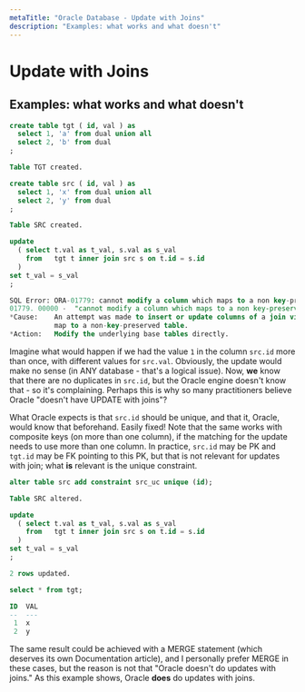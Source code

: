 ```yaml
---
metaTitle: "Oracle Database - Update with Joins"
description: "Examples: what works and what doesn't"
---
```


# Update with Joins




## Examples: what works and what doesn't


```sql
create table tgt ( id, val ) as 
  select 1, 'a' from dual union all
  select 2, 'b' from dual
;

Table TGT created.

create table src ( id, val ) as 
  select 1, 'x' from dual union all
  select 2, 'y' from dual
;

Table SRC created.

update
  ( select t.val as t_val, s.val as s_val
    from   tgt t inner join src s on t.id = s.id
  )
set t_val = s_val
;

SQL Error: ORA-01779: cannot modify a column which maps to a non key-preserved table
01779. 00000 -  "cannot modify a column which maps to a non key-preserved table"
*Cause:    An attempt was made to insert or update columns of a join view which
           map to a non-key-preserved table.
*Action:   Modify the underlying base tables directly.

```

Imagine what would happen if we had the value `1` in the column `src.id` more than once, with different values for `src.val`. Obviously, the update would make no sense (in ANY database - that's a logical issue). Now, **we** know that there are no duplicates in `src.id`, but the Oracle engine doesn't know that - so it's complaining. Perhaps this is why so many practitioners believe Oracle "doesn't have UPDATE with joins"?

What Oracle expects is that `src.id` should be unique, and that it, Oracle, would know that beforehand. Easily fixed! Note that the same works with composite keys (on more than one column), if the matching for the update needs to use more than one column. In practice, `src.id` may be PK and `tgt.id` may be FK pointing to this PK, but that is not relevant for updates with join; what **is** relevant is the unique constraint.

```sql
alter table src add constraint src_uc unique (id);

Table SRC altered.

update
  ( select t.val as t_val, s.val as s_val
    from   tgt t inner join src s on t.id = s.id
  )
set t_val = s_val
;

2 rows updated.

select * from tgt;

ID  VAL
--  ---
 1  x
 2  y

```

The same result could be achieved with a MERGE statement (which deserves its own Documentation article), and I personally prefer MERGE in these cases, but the reason is not that "Oracle doesn't do updates with joins." As this example shows, Oracle **does** do updates with joins.

